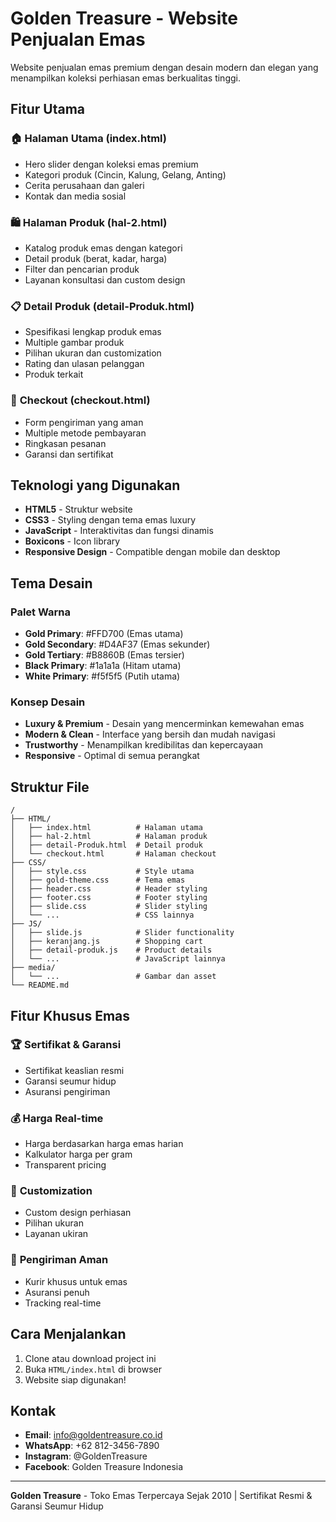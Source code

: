 # Golden Treasure - Website Penjualan Emas

Website penjualan emas premium dengan desain modern dan elegan yang menampilkan koleksi perhiasan emas berkualitas tinggi.

## Fitur Utama

### 🏠 **Halaman Utama (index.html)**
- Hero slider dengan koleksi emas premium
- Kategori produk (Cincin, Kalung, Gelang, Anting)
- Cerita perusahaan dan galeri
- Kontak dan media sosial

### 🛍️ **Halaman Produk (hal-2.html)**
- Katalog produk emas dengan kategori
- Detail produk (berat, kadar, harga)
- Filter dan pencarian produk
- Layanan konsultasi dan custom design

### 📋 **Detail Produk (detail-Produk.html)**
- Spesifikasi lengkap produk emas
- Multiple gambar produk
- Pilihan ukuran dan customization
- Rating dan ulasan pelanggan
- Produk terkait

### 🛒 **Checkout (checkout.html)**
- Form pengiriman yang aman
- Multiple metode pembayaran
- Ringkasan pesanan
- Garansi dan sertifikat

## Teknologi yang Digunakan

- **HTML5** - Struktur website
- **CSS3** - Styling dengan tema emas luxury
- **JavaScript** - Interaktivitas dan fungsi dinamis
- **Boxicons** - Icon library
- **Responsive Design** - Compatible dengan mobile dan desktop

## Tema Desain

### Palet Warna
- **Gold Primary**: #FFD700 (Emas utama)
- **Gold Secondary**: #D4AF37 (Emas sekunder)
- **Gold Tertiary**: #B8860B (Emas tersier)
- **Black Primary**: #1a1a1a (Hitam utama)
- **White Primary**: #f5f5f5 (Putih utama)

### Konsep Desain
- **Luxury & Premium** - Desain yang mencerminkan kemewahan emas
- **Modern & Clean** - Interface yang bersih dan mudah navigasi
- **Trustworthy** - Menampilkan kredibilitas dan kepercayaan
- **Responsive** - Optimal di semua perangkat

## Struktur File

```
/
├── HTML/
│   ├── index.html          # Halaman utama
│   ├── hal-2.html          # Halaman produk
│   ├── detail-Produk.html  # Detail produk
│   └── checkout.html       # Halaman checkout
├── CSS/
│   ├── style.css           # Style utama
│   ├── gold-theme.css      # Tema emas
│   ├── header.css          # Header styling
│   ├── footer.css          # Footer styling
│   ├── slide.css           # Slider styling
│   └── ...                 # CSS lainnya
├── JS/
│   ├── slide.js            # Slider functionality
│   ├── keranjang.js        # Shopping cart
│   ├── detail-produk.js    # Product details
│   └── ...                 # JavaScript lainnya
├── media/
│   └── ...                 # Gambar dan asset
└── README.md
```

## Fitur Khusus Emas

### 🏆 **Sertifikat & Garansi**
- Sertifikat keaslian resmi
- Garansi seumur hidup
- Asuransi pengiriman

### 💰 **Harga Real-time**
- Harga berdasarkan harga emas harian
- Kalkulator harga per gram
- Transparent pricing

### 🎨 **Customization**
- Custom design perhiasan
- Pilihan ukuran
- Layanan ukiran

### 🚚 **Pengiriman Aman**
- Kurir khusus untuk emas
- Asuransi penuh
- Tracking real-time

## Cara Menjalankan

1. Clone atau download project ini
2. Buka `HTML/index.html` di browser
3. Website siap digunakan!

## Kontak

- **Email**: info@goldentreasure.co.id
- **WhatsApp**: +62 812-3456-7890
- **Instagram**: @GoldenTreasure
- **Facebook**: Golden Treasure Indonesia

---

**Golden Treasure** - Toko Emas Terpercaya Sejak 2010 | Sertifikat Resmi & Garansi Seumur Hidup